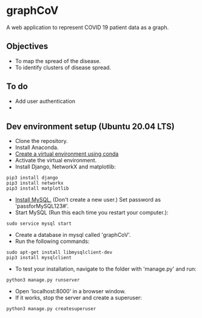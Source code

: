 # graphCoV

A web application to represent COVID 19 patient data as a graph.

## Objectives

* To map the spread of the disease.
* To identify clusters of disease spread.

## To do
* Add user authentication
* 

## Dev environment setup (Ubuntu 20.04 LTS)

* Clone the repository.
* Install Anaconda.
* [Create a virtual environment using conda](https://docs.conda.io/projects/conda/en/latest/user-guide/tasks/manage-environments.html)
* Activate the virtual environment.
* Install Django, NetworkX and matplotlib:
```
pip3 install django
pip3 install networkx
pip3 install matplotlib
```
* [Install MySQL.](https://linuxconfig.org/install-mysql-on-ubuntu-20-04-lts-linux) (Don't create a new user.) Set password as 'passforMySQL123#'.
* Start MySQL (Run this each time you restart your computer.):
```
sudo service mysql start
```
* Create a database in mysql called 'graphCoV'.
* Run the following commands:
```
sudo apt-get install libmysqlclient-dev
pip3 install mysqlclient
```
* To test your installation, navigate to the folder with 'manage.py' and run:
```
python3 manage.py runserver
```
* Open 'localhost:8000' in a browser window.
* If it works, stop the server and create a superuser:
```
python3 manage.py createsuperuser
```

